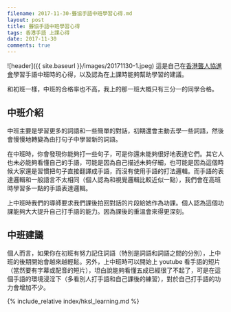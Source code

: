 ```yaml
---
filename: 2017-11-30-聾協手語中班學習心得.md
layout: post
title: 聾協手語中班學習心得
tags: 香港手語 上課心得
date: 2017-11-30
comments: true
---
```


![header]({{ site.baseurl }}/images/20171130-1.jpeg) 
這是自己在[香港聾人協進會](http://www.hongkongdeaf.org.hk)學習手語中班時的心得，以及認為在上課時能夠幫助學習的建議。

和初班一樣，中班的合格率也不高，我上的那一班大概只有三分一的同學合格。

## 中班介紹
中班主要是學習更多的詞語和一些簡單的對話，初期還會主動去學一些詞語，然後會慢慢地轉變為由打句子中學習新的詞語。

在中班時，你會發現你能夠打一些句子，可是你還未能夠很好地表達它們。其它人也未必能夠看懂自己的手語，可能是因為自己描述未夠仔細，也可能是因為這個時候大家還是習慣把句子直接翻譯成手語，而沒有使用手語的打法邏輯。而手語的表達邏輯和一般語言不太相同（個人認為和視覺邏輯比較近似一點），我們會在高班時學習多一點的手語表達邏輯。

上中班時我們的導師要求我們課後拍回對話的片段給她作為功課。個人認為這個功課能夠大大提升自己打手語的能力。因為課後的重溫會來得更深刻。

## 中班建議
個人而言，如果你在初班有努力記住詞語（特別是詞語和詞語之間的分別），上中班的後期開始會越來越輕鬆。另外，上中班時可以開始上 youtube 看手語的短片（當然要有字幕或配音的短片），坦白說能夠看懂五成已經很了不起了，可是在這個手語的環境浸淫下（多看別人打手語和自己課後的練習），對於自己打手語的功力會增加不少。

{% include_relative index/hksl_learning.md %}